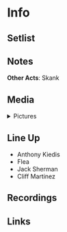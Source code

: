 # Info


## Setlist

## Notes

**Other Acts**: Skank

## Media 

<details>
  <summary>Pictures</summary>
  <img alt="Clipping" title="Clipping" src="19841217a.jpg" height="200" />
</details>

## Line Up

* Anthony Kiedis
* Flea
* Jack Sherman
* Cliff Martinez

## Recordings

## Links